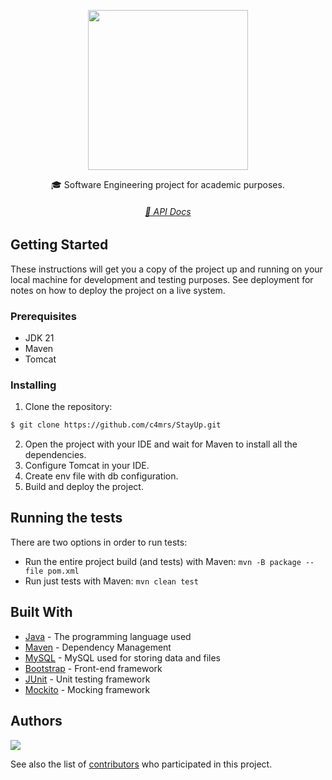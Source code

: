 <p align="center">
  <img src=".github/StayUp_LOGO.jpeg" width="256" heigth="256">
  <!--<h3 align="center"><code>StayUp</code></h3>-->
</p>

<p align="center">
  🎓 Software Engineering project for academic purposes.
</p>

<h6 align="center">
  <a href="https://c4mrs.github.io/StayUp/javadoc">📄 API Docs</a>
</h6>

## Getting Started

These instructions will get you a copy of the project up and running on your local machine for development and testing purposes. See deployment for notes on how to deploy the project on a live system.

### Prerequisites

- JDK 21
- Maven
- Tomcat

### Installing

1. Clone the repository:
```bash
$ git clone https://github.com/c4mrs/StayUp.git
```
2. Open the project with your IDE and wait for Maven to install all the dependencies.
3. Configure Tomcat in your IDE.
4. Create env file with db configuration.
5. Build and deploy the project.

## Running the tests

There are two options in order to run tests:

- Run the entire project build (and tests) with Maven: `mvn -B package --file pom.xml`
- Run just tests with Maven: `mvn clean test`

<!--  ### Break down into end to end tests

Explain what these tests test and why

```
Give an example
```

### And coding style tests

Explain what these tests test and why

```
Give an example
```

## Deployment

Add additional notes about how to deploy this on a live system -->

## Built With

* [Java](https://jdk.java.net/15/) - The programming language used
* [Maven](https://maven.apache.org/) - Dependency Management
* [MySQL](https://www.mysql.com/it/) - MySQL used for storing data and files
* [Bootstrap](https://getboostrap.com/) - Front-end framework
* [JUnit](https://junit.org/) - Unit testing framework
* [Mockito](https://site.mockito.org/) - Mocking framework


## Authors

<a href="https://github.com/c4mrs/StayUp/graphs/contributors">
  <img src="https://contrib.rocks/image?repo=c4mrs/StayUp" />
</a>

See also the list of [contributors](https://github.com/y1lion/StayUp/graphs/contributors) who participated in this project.

<!--## License

This project is licensed under the MIT License - see the [LICENSE.md](LICENSE.md) file for details-->
